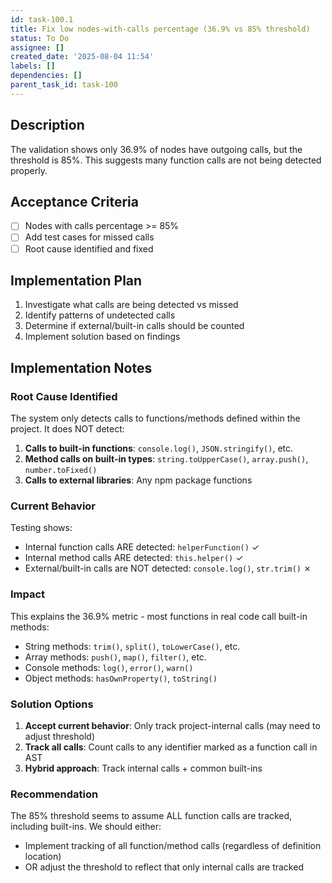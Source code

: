 ```yaml
---
id: task-100.1
title: Fix low nodes-with-calls percentage (36.9% vs 85% threshold)
status: To Do
assignee: []
created_date: '2025-08-04 11:54'
labels: []
dependencies: []
parent_task_id: task-100
---
```


## Description

The validation shows only 36.9% of nodes have outgoing calls, but the threshold is 85%. This suggests many function calls are not being detected properly.

## Acceptance Criteria

- [ ] Nodes with calls percentage >= 85%
- [ ] Add test cases for missed calls
- [ ] Root cause identified and fixed

## Implementation Plan

1. Investigate what calls are being detected vs missed
2. Identify patterns of undetected calls
3. Determine if external/built-in calls should be counted
4. Implement solution based on findings

## Implementation Notes

### Root Cause Identified

The system only detects calls to functions/methods defined within the project. It does NOT detect:

1. **Calls to built-in functions**: `console.log()`, `JSON.stringify()`, etc.
2. **Method calls on built-in types**: `string.toUpperCase()`, `array.push()`, `number.toFixed()`
3. **Calls to external libraries**: Any npm package functions

### Current Behavior

Testing shows:
- Internal function calls ARE detected: `helperFunction()` ✓
- Internal method calls ARE detected: `this.helper()` ✓  
- External/built-in calls are NOT detected: `console.log()`, `str.trim()` ✗

### Impact

This explains the 36.9% metric - most functions in real code call built-in methods:
- String methods: `trim()`, `split()`, `toLowerCase()`, etc.
- Array methods: `push()`, `map()`, `filter()`, etc.
- Console methods: `log()`, `error()`, `warn()`
- Object methods: `hasOwnProperty()`, `toString()`

### Solution Options

1. **Accept current behavior**: Only track project-internal calls (may need to adjust threshold)
2. **Track all calls**: Count calls to any identifier marked as a function call in AST
3. **Hybrid approach**: Track internal calls + common built-ins

### Recommendation

The 85% threshold seems to assume ALL function calls are tracked, including built-ins. We should either:
- Implement tracking of all function/method calls (regardless of definition location)
- OR adjust the threshold to reflect that only internal calls are tracked
